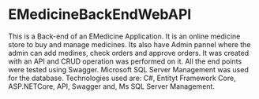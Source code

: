 # EMedicineBackEndWebAPI
This is a Back-end of an EMedicine Application. It is an online medicine store to buy and manage medicines. Its also have Admin pannel where the admin can add medines, check orders and approve orders. It was created with an API and CRUD operation was performed on it. All the end points were tested using Swagger. Microsoft SQL Server Management was used for the database. Technologies used are: C#, Entityt Framework Core, ASP.NETCore, API, Swagger and, Ms SQL Server Management.
